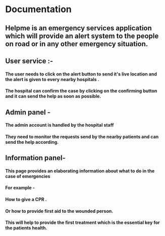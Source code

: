 # Documentation  

## Helpme is an emergency services application which will provide an alert system to the people on road or in any other emergency situation.


## User service :-
#### The user needs to click on the alert button to send it's live location and the alert is given to every nearby hospitals .
#### The hospital can confirm the case by clicking on the confirming button and it can send the help as soon as possible. 


## Admin panel -
#### The admin account is handled by the hospital staff 
#### They need to monitor the requests send by the nearby patients and can send the help according.


## Information panel- 
#### This page provides an elaborating information about what to do in the case of emergencies
#### For example -
#### How to give a  CPR .
#### Or how to provide first aid to the wounded person.
#### This will help to provide the first treatment which is the essential key for the patients health.
